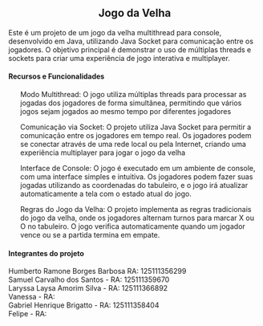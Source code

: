 <h2 align="center"> 
  Jogo da Velha 
</h2>
<p>Este é um projeto de um jogo da velha multithread para console, desenvolvido em Java, utilizando Java Socket para comunicação entre os jogadores. O objetivo principal é demonstrar o uso de múltiplas threads e sockets para criar uma experiência de jogo interativa e multiplayer.</p>

<div>
  <h4>Recursos e Funcionalidades</h4>
  <ul>Modo Multithread: O jogo utiliza múltiplas threads para processar as jogadas dos jogadores de forma simultânea, permitindo que vários jogos sejam jogados ao mesmo tempo por diferentes jogadores</ul>
  <ul>Comunicação via Socket: O projeto utiliza Java Socket para permitir a comunicação entre os jogadores em tempo real. Os jogadores podem se conectar através de uma rede local ou pela Internet, criando uma experiência multiplayer para jogar o jogo da velha</ul>
  <ul>Interface de Console: O jogo é executado em um ambiente de console, com uma interface simples e intuitiva. Os jogadores podem fazer suas jogadas utilizando as coordenadas do tabuleiro, e o jogo irá atualizar automaticamente a tela com o estado atual do jogo.</ul>
  <ul>Regras do Jogo da Velha: O projeto implementa as regras tradicionais do jogo da velha, onde os jogadores alternam turnos para marcar X ou O no tabuleiro. O jogo verifica automaticamente quando um jogador vence ou se a partida termina em empate.</ul>    
  <h4>Integrantes do projeto</h4>
  <p>
    Humberto Ramone Borges Barbosa RA: 125111356299</br>
    Samuel Carvalho dos Santos - RA: 125111359670 </br>
    Laryssa Laysa Amorim Silva - RA: 125111366892 </br>
    Vanessa  - RA: </br>
    Gabriel Henrique Brigatto - RA: 125111358404 </br>
    Felipe - RA: </br>
  </p>
 </div>
